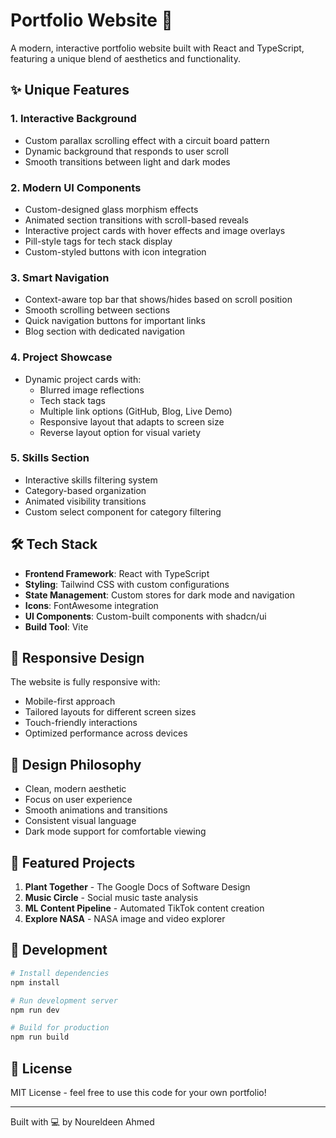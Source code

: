 # Portfolio Website 🚀

A modern, interactive portfolio website built with React and TypeScript, featuring a unique blend of aesthetics and functionality.

## ✨ Unique Features

### 1. Interactive Background
- Custom parallax scrolling effect with a circuit board pattern
- Dynamic background that responds to user scroll
- Smooth transitions between light and dark modes

### 2. Modern UI Components
- Custom-designed glass morphism effects
- Animated section transitions with scroll-based reveals
- Interactive project cards with hover effects and image overlays
- Pill-style tags for tech stack display
- Custom-styled buttons with icon integration

### 3. Smart Navigation
- Context-aware top bar that shows/hides based on scroll position
- Smooth scrolling between sections
- Quick navigation buttons for important links
- Blog section with dedicated navigation

### 4. Project Showcase
- Dynamic project cards with:
  - Blurred image reflections
  - Tech stack tags
  - Multiple link options (GitHub, Blog, Live Demo)
  - Responsive layout that adapts to screen size
  - Reverse layout option for visual variety

### 5. Skills Section
- Interactive skills filtering system
- Category-based organization
- Animated visibility transitions
- Custom select component for category filtering

## 🛠️ Tech Stack

- **Frontend Framework**: React with TypeScript
- **Styling**: Tailwind CSS with custom configurations
- **State Management**: Custom stores for dark mode and navigation
- **Icons**: FontAwesome integration
- **UI Components**: Custom-built components with shadcn/ui
- **Build Tool**: Vite

## 📱 Responsive Design

The website is fully responsive with:
- Mobile-first approach
- Tailored layouts for different screen sizes
- Touch-friendly interactions
- Optimized performance across devices

## 🎨 Design Philosophy

- Clean, modern aesthetic
- Focus on user experience
- Smooth animations and transitions
- Consistent visual language
- Dark mode support for comfortable viewing

## 🚀 Featured Projects

1. **Plant Together** - The Google Docs of Software Design
2. **Music Circle** - Social music taste analysis
3. **ML Content Pipeline** - Automated TikTok content creation
4. **Explore NASA** - NASA image and video explorer

## 🔧 Development

```bash
# Install dependencies
npm install

# Run development server
npm run dev

# Build for production
npm run build
```

## 📝 License

MIT License - feel free to use this code for your own portfolio!

---

Built with 💻 by Noureldeen Ahmed 
